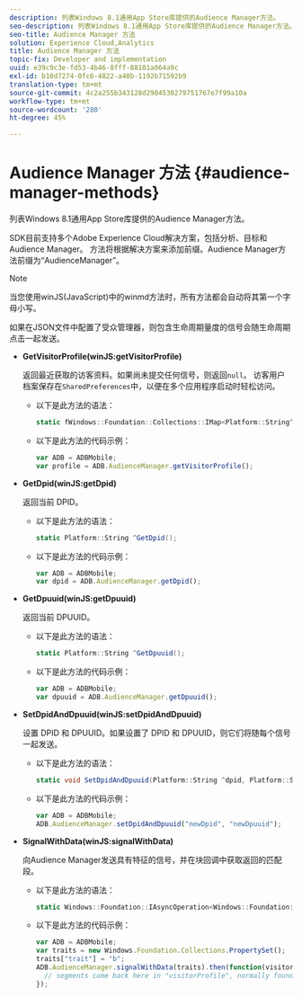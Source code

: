 ```yaml
---
description: 列表Windows 8.1通用App Store库提供的Audience Manager方法。
seo-description: 列表Windows 8.1通用App Store库提供的Audience Manager方法。
seo-title: Audience Manager 方法
solution: Experience Cloud,Analytics
title: Audience Manager 方法
topic-fix: Developer and implementation
uuid: e39c9c3e-fd53-4b46-8fff-88101a064a9c
exl-id: b10d7274-0fc6-4822-a40b-1192b71592b9
translation-type: tm+mt
source-git-commit: 4c2a255b343128d2904530279751767e7f99a10a
workflow-type: tm+mt
source-wordcount: '280'
ht-degree: 45%

---
```


# Audience Manager 方法 {#audience-manager-methods}

列表Windows 8.1通用App Store库提供的Audience Manager方法。

SDK目前支持多个Adobe Experience Cloud解决方案，包括分析、目标和Audience Manager。 方法将根据解决方案来添加前缀。Audience Manager方法前缀为“AudienceManager”。

>[!NOTE]
>
>当您使用winJS(JavaScript)中的winmd方法时，所有方法都会自动将其第一个字母小写。

如果在JSON文件中配置了受众管理器，则包含生命周期量度的信号会随生命周期点击一起发送。

* **GetVisitorProfile(winJS:getVisitorProfile)**

   返回最近获取的访客资料。如果尚未提交任何信号，则返回`null`。 访客用户档案保存在`SharedPreferences`中，以便在多个应用程序启动时轻松访问。

   * 以下是此方法的语法：

      ```csharp
      static fWindows::Foundation::Collections::IMap<Platform::String^, Platform::Object^> ^GetVisitorProfile();
      ```

   * 以下是此方法的代码示例：

      ```js
      var ADB = ADBMobile; 
      var profile = ADB.AudienceManager.getVisitorProfile();
      ```

* **GetDpid(winJS:getDpid)**

   返回当前 DPID。

   * 以下是此方法的语法：

      ```csharp
      static Platform::String ^GetDpid();
      ```

   * 以下是此方法的代码示例：

      ```js
      var ADB = ADBMobile; 
      var dpid = ADB.AudienceManager.getDpid();
      ```

* **GetDpuuid(winJS:getDpuuid)**

   返回当前 DPUUID。

   * 以下是此方法的语法：

      ```csharp
      static Platform::String ^GetDpuuid();
      ```

   * 以下是此方法的代码示例：

      ```js
      var ADB = ADBMobile; 
      var dpuuid = ADB.AudienceManager.getDpuuid();
      ```

* **SetDpidAndDpuuid(winJS:setDpidAndDpuuid)**

   设置 DPID 和 DPUUID。如果设置了 DPID 和 DPUUID，则它们将随每个信号一起发送。

   * 以下是此方法的语法：

      ```csharp
      static void SetDpidAndDpuuid(Platform::String ^dpid, Platform::String ^dpuuid); 
      ```

   * 以下是此方法的代码示例：

      ```js
      var ADB = ADBMobile; 
      ADB.AudienceManager.setDpidAndDpuuid("newDpid", "newDpuuid");
      ```

* **SignalWithData(winJS:signalWithData)**

   向Audience Manager发送具有特征的信号，并在块回调中获取返回的匹配段。

   * 以下是此方法的语法：

      ```csharp
      static Windows::Foundation::IAsyncOperation<Windows::Foundation::Collections::IMap<Platform::String^, Platform::Object> > ^SignalWithData(Windows::Foundation::Collections::IMap<Platform::String^, Platform::Object^> ^data);
      ```

   * 以下是此方法的代码示例：

      ```js
      var ADB = ADBMobile; 
      var traits = new Windows.Foundation.Collections.PropertySet(); 
      traits["trait"] = "b"; 
      ADB.AudienceManager.signalWithData(traits).then(function(visitorProfile) { 
        // segments come back here in "visitorProfile", normally found in the "segs" object of your json 
      }); 
      ```
